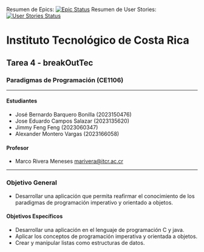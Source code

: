 Resumen de Epics:
[![Epic Status](https://dev.azure.com/Tareas-CE1106/19261266-b380-47c7-9691-c7104b1053da/9410d459-fa3e-49c3-a2c2-1b3fe665f194/_apis/work/boardbadge/158326a9-d45d-4992-8795-0e8053a56803?columnOptions=1)](https://dev.azure.com/Tareas-CE1106/19261266-b380-47c7-9691-c7104b1053da/_boards/board/t/9410d459-fa3e-49c3-a2c2-1b3fe665f194/Microsoft.EpicCategory/)
Resumen de User Stories:
[![User Stories Status](https://dev.azure.com/Tareas-CE1106/19261266-b380-47c7-9691-c7104b1053da/9410d459-fa3e-49c3-a2c2-1b3fe665f194/_apis/work/boardbadge/b7a3d50c-9a0c-4433-82ac-362582c60386?columnOptions=1)](https://dev.azure.com/Tareas-CE1106/19261266-b380-47c7-9691-c7104b1053da/_boards/board/t/9410d459-fa3e-49c3-a2c2-1b3fe665f194/Microsoft.RequirementCategory/)

# Instituto Tecnológico de Costa Rica

## Tarea 4 - breakOutTec

### Paradigmas de Programación (CE1106)

---

#### Estudiantes

- José Bernardo Barquero Bonilla (2023150476)
- Jose Eduardo Campos Salazar (2023135620)
- Jimmy Feng Feng (2023060347)
- Alexander Montero Vargas (2023166058)

#### Profesor

- Marco Rivera Meneses <marivera@itcr.ac.cr>

---

### Objetivo General

- Desarrollar una aplicación que permita reafirmar el conocimiento de los paradigmas de programación imperativo y orientado a objetos.

#### Objetivos Específicos

- Desarrollar una aplicación en el lenguaje de programación C y java.
- Aplicar los conceptos de programación imperativa y orientada a objetos.
- Crear y manipular listas como estructuras de datos.
 
